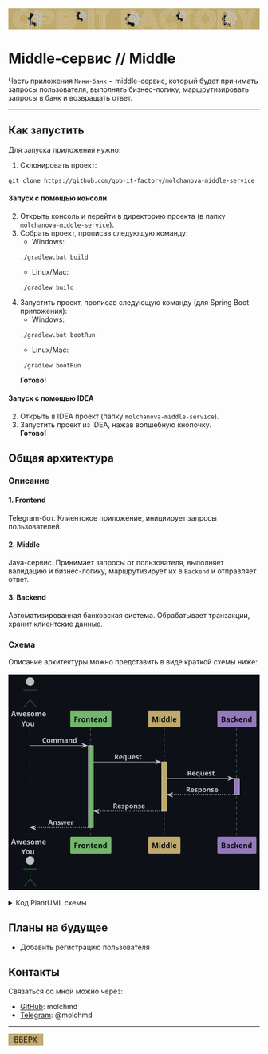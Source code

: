 <div style="text-align: center;">
    <img src="images/banner.svg" alt="Шапка">
</div>
<h1><a name="up">Middle-сервис // Middle</a></h1>

Часть приложения `Мини-банк` − middle-сервис, который будет принимать запросы пользователя,
выполнять бизнес-логику, маршрутизировать запросы в банк и возвращать ответ.

---

## Как запустить

Для запуска приложения нужно:
1. Склонировать проект:
```
git clone https://github.com/gpb-it-factory/molchanova-middle-service
```
#### Запуск с помощью консоли
2. Открыть консоль и перейти в директорию проекта
   (в папку `molchanova-middle-service`).
3. Собрать проект, прописав следующую команду:
    - Windows:
   ```
   ./gradlew.bat build
   ```
    - Linux/Mac:
   ```
   ./gradlew build
   ```
4. Запустить проект, прописав следующую команду (для Spring Boot приложения):
    - Windows:
   ```
   ./gradlew.bat bootRun
   ```
    - Linux/Mac:
   ```
   ./gradlew bootRun
   ```
   **Готово!**

#### Запуск с помощью IDEA
2. Открыть в IDEA проект (папку `molchanova-middle-service`).
3. Запустить проект из IDEA, нажав волшебную кнопочку. \
   **Готово!**

## Общая архитектура
### Описание

#### 1. Frontend
Telegram-бот. Клиентское приложение, инициирует запросы пользователей.

#### 2. Middle
Java-сервис. Принимает запросы от пользователя, выполняет валидацию и бизнес-логику, маршрутизирует их в `Backend` и отправляет ответ.

#### 3. Backend
Автоматизированная банковская система. Обрабатывает транзакции, хранит клиентские данные.

### Схема
Описание архитектуры можно представить в виде краткой схемы ниже:\
\
![Схемочка](images/arhitecture_diagram.svg "Архитектура")

<details>
<summary>Код PlantUML схемы</summary>

```plantuml
@startuml
scale 1

!define Background #0d1117
!define Arrow #bcbec4
!define ColorY #bfa96d
!define ColorP #947abb
!define ColorG #72b76b

skinparam backgroundColor Background
skinparam sequence {
    ActorBorderColor ColorG
    ActorFontColor Arrow
    ActorFontStyle bold

    ParticipantPadding 30
    ParticipantFontStyle bold
    ParticipantFontColor Background
    ParticipantBackgroundColor Arrow
    LifeLineBorderColor Arrow

    MessageAlign center
    ArrowFontColor Arrow
    ArrowFontStyle bold
    ArrowColor Arrow
}

actor "Awesome\nYou" as User Arrow

participant "Frontend" as F ColorG
participant "Middle" as M ColorY
participant "Backend" as B ColorP

User -> F: Command
activate F ColorG

F -> M: Request
activate M ColorY

M -> B: Request
activate B ColorP
B --> M: Response
deactivate B

M --> F: Response
deactivate M

F --> User: Answer
deactivate F

@enduml
```

</details>

## Планы на будущее
- Добавить регистрацию пользователя

## Контакты
Связаться со мной можно через:
- [GitHub](https://github.com/molchmd): molchmd
- [Telegram](https://t.me/molchmd): @molchmd

---

[<img src="images/up.svg" alt="up" width="70">](#up)